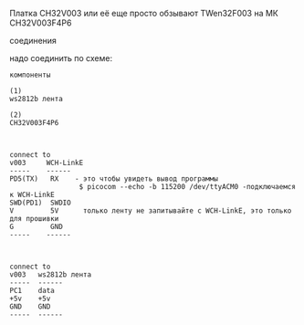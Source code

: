 
Платка CH32V003 или её еще просто обзывают TWen32F003 на МК CH32V003F4P6



соединения

надо соединить по схеме:
~~~
компоненты

(1)
ws2812b лента 

(2)
CH32V003F4P6



connect to
v003     WCH-LinkE
-----    ------ 
PD5(TX)   RX    - это чтобы увидеть вывод программы
                 $ picocom --echo -b 115200 /dev/ttyACM0 -подключаемся к WCH-LinkE 
SWD(PD1)  SWDIO
V         5V      только ленту не запитывайте с WCH-LinkE, это только для прошивки
G         GND    
-----    ------ 



connect to
v003   ws2812b лента 
-----  ------ 
PC1    data
+5v    +5v
GND    GND
-----  ------ 




~~~


